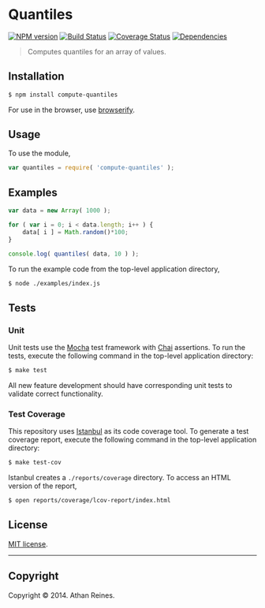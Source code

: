 Quantiles
===
[![NPM version][npm-image]][npm-url] [![Build Status][travis-image]][travis-url] [![Coverage Status][coveralls-image]][coveralls-url] [![Dependencies][dependencies-image]][dependencies-url]

> Computes quantiles for an array of values.


## Installation

``` bash
$ npm install compute-quantiles
```

For use in the browser, use [browserify](https://github.com/substack/node-browserify).


## Usage

To use the module,

``` javascript
var quantiles = require( 'compute-quantiles' );
```


## Examples

``` javascript
var data = new Array( 1000 );

for ( var i = 0; i < data.length; i++ ) {
	data[ i ] = Math.random()*100;
}

console.log( quantiles( data, 10 ) );
```

To run the example code from the top-level application directory,

``` bash
$ node ./examples/index.js
```


## Tests

### Unit

Unit tests use the [Mocha](http://visionmedia.github.io/mocha) test framework with [Chai](http://chaijs.com) assertions. To run the tests, execute the following command in the top-level application directory:

``` bash
$ make test
```

All new feature development should have corresponding unit tests to validate correct functionality.


### Test Coverage

This repository uses [Istanbul](https://github.com/gotwarlost/istanbul) as its code coverage tool. To generate a test coverage report, execute the following command in the top-level application directory:

``` bash
$ make test-cov
```

Istanbul creates a `./reports/coverage` directory. To access an HTML version of the report,

``` bash
$ open reports/coverage/lcov-report/index.html
```


## License

[MIT license](http://opensource.org/licenses/MIT). 


---
## Copyright

Copyright &copy; 2014. Athan Reines.


[npm-image]: http://img.shields.io/npm/v/compute-quantiles.svg
[npm-url]: https://npmjs.org/package/compute-quantiles

[travis-image]: http://img.shields.io/travis/compute-io/quantiles/master.svg
[travis-url]: https://travis-ci.org/compute-io/quantiles

[coveralls-image]: https://img.shields.io/coveralls/compute-io/quantiles/master.svg
[coveralls-url]: https://coveralls.io/r/compute-io/quantiles?branch=master

[dependencies-image]: http://img.shields.io/david/compute-io/quantiles.svg
[dependencies-url]: https://david-dm.org/compute-io/quantiles

[dev-dependencies-image]: http://img.shields.io/david/dev/compute-io/quantiles.svg
[dev-dependencies-url]: https://david-dm.org/dev/compute-io/quantiles

[github-issues-image]: http://img.shields.io/github/issues/compute-io/quantiles.svg
[github-issues-url]: https://github.com/compute-io/quantiles/issues